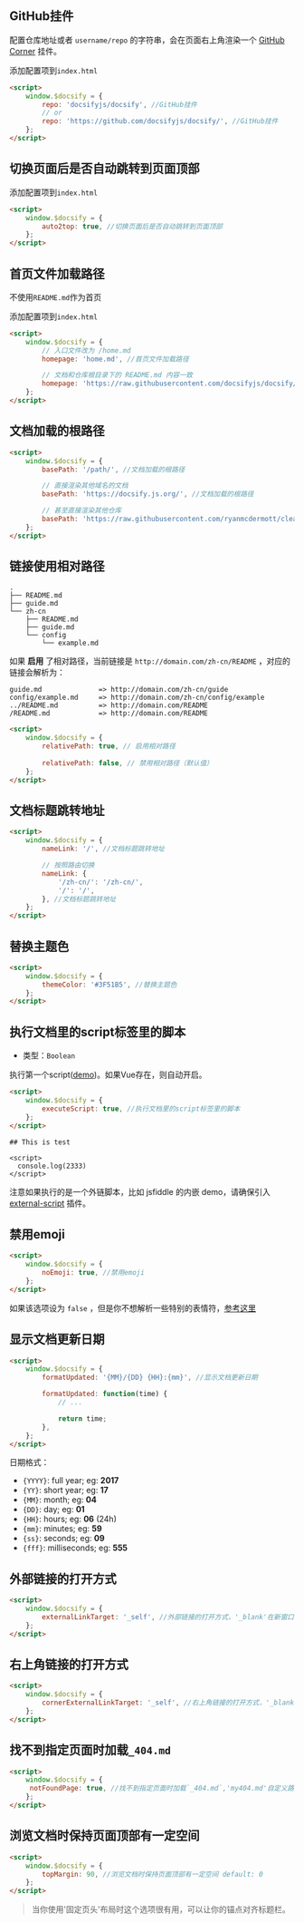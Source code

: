 ## GitHub挂件

配置仓库地址或者 `username/repo` 的字符串，会在页面右上角渲染一个 [GitHub Corner](http://tholman.com/github-corners/) 挂件。

添加配置项到`index.html`

```html
<script>
    window.$docsify = {
        repo: 'docsifyjs/docsify', //GitHub挂件
        // or
        repo: 'https://github.com/docsifyjs/docsify/', //GitHub挂件
    };
</script>
```

## 切换页面后是否自动跳转到页面顶部

添加配置项到`index.html`

```html
<script>
    window.$docsify = {
        auto2top: true, //切换页面后是否自动跳转到页面顶部
    };
</script>
```

## 首页文件加载路径

不使用`README.md`作为首页

添加配置项到`index.html`

```html
<script>
    window.$docsify = {
        // 入口文件改为 /home.md
        homepage: 'home.md', //首页文件加载路径

        // 文档和仓库根目录下的 README.md 内容一致
        homepage: 'https://raw.githubusercontent.com/docsifyjs/docsify/master/README.md', //首页文件加载路径
    };
</script>
```

## 文档加载的根路径

```html
<script>
    window.$docsify = {
        basePath: '/path/', //文档加载的根路径

        // 直接渲染其他域名的文档
        basePath: 'https://docsify.js.org/', //文档加载的根路径

        // 甚至直接渲染其他仓库
        basePath: 'https://raw.githubusercontent.com/ryanmcdermott/clean-code-javascript/master/', //文档加载的根路径
    };
</script>
```

## 链接使用相对路径

```text
.
├── README.md
├── guide.md
└── zh-cn
    ├── README.md
    ├── guide.md
    └── config
        └── example.md
```

如果 **启用** 了相对路径，当前链接是 `http://domain.com/zh-cn/README` ，对应的链接会解析为：

```
guide.md              => http://domain.com/zh-cn/guide
config/example.md     => http://domain.com/zh-cn/config/example
../README.md          => http://domain.com/README
/README.md            => http://domain.com/README
```

```html
<script>
    window.$docsify = {
        relativePath: true, // 启用相对路径
  
        relativePath: false, // 禁用相对路径（默认值）
    };
</script>
```

## 文档标题跳转地址

```html
<script>
    window.$docsify = {
        nameLink: '/', //文档标题跳转地址

        // 按照路由切换
        nameLink: {
            '/zh-cn/': '/zh-cn/',
            '/': '/',
        }, //文档标题跳转地址
    };
</script>
```

## 替换主题色

```html
<script>
    window.$docsify = {
        themeColor: '#3F51B5', //替换主题色
    };
</script>
```

## 执行文档里的script标签里的脚本

- 类型：`Boolean`

执行第一个script([demo](https://docsify.js.org/#/zh-cn/themes))。如果Vue存在，则自动开启。

```html
<script>
    window.$docsify = {
        executeScript: true, //执行文档里的script标签里的脚本
    };
</script>
```

```
## This is test

<script>
  console.log(2333)
</script>
```

注意如果执行的是一个外链脚本，比如 jsfiddle 的内嵌 demo，请确保引入 [external-script](https://docsify.js.org/#/plugins?id=%e5%a4%96%e9%93%be%e8%84%9a%e6%9c%ac-external-script) 插件。

## 禁用emoji

```html
<script>
    window.$docsify = {
        noEmoji: true, //禁用emoji
    };
</script>
```

如果该选项设为 `false` ，但是你不想解析一些特别的表情符，[参考这里](https://github.com/docsifyjs/docsify/issues/742#issuecomment-586313143)

## 显示文档更新日期

```html
<script>
    window.$docsify = {
        formatUpdated: '{MM}/{DD} {HH}:{mm}', //显示文档更新日期

        formatUpdated: function(time) {
            // ...

            return time;
        },
    };
</script>
```

日期格式：

- `{YYYY}`: full year; eg: **2017**
- `{YY}`: short year; eg: **17**
- `{MM}`: month; eg: **04**
- `{DD}`: day; eg: **01**
- `{HH}`: hours; eg: **06** (24h)
- `{mm}`: minutes; eg: **59**
- `{ss}`: seconds; eg: **09**
- `{fff}`: milliseconds; eg: **555**

## 外部链接的打开方式

```html
<script>
    window.$docsify = {
        externalLinkTarget: '_self', //外部链接的打开方式，'_blank'在新窗口打开
    };
</script>
```

## 右上角链接的打开方式

```html
<script>
    window.$docsify = {
        cornerExternalLinkTarget: '_self', //右上角链接的打开方式，'_blank'在新窗口打开
    };
</script>
```

## 找不到指定页面时加载`_404.md`

```html
<script>
    window.$docsify = {
     notFoundPage: true, //找不到指定页面时加载`_404.md`,'my404.md'自定义路径
    };
</script>
```

## 浏览文档时保持页面顶部有一定空间

```html
<script>
    window.$docsify = {
        topMargin: 90, //浏览文档时保持页面顶部有一定空间 default: 0
    };
</script>
```

> 当你使用'固定页头'布局时这个选项很有用，可以让你的锚点对齐标题栏。